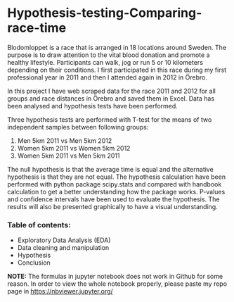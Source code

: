 # Hypothesis-testing-Comparing-race-time

Blodomloppet is a race that is arranged in 18 locations around Sweden. The purpose is to draw attention to the vital blood donation and promote a healthy lifestyle. Participants can walk, jog or run 5 or 10 kilometers depending on their conditions. I first participated in this race during my first professional year in 2011 and then I attended again in 2012 in Örebro.

In this project I have web scraped data for the race 2011 and 2012 for all groups and race distances in Örebro and saved them in Excel. Data has been analysed and hypothesis tests have been performed.


Three hypothesis tests are performed with T-test for the means of two independent samples between following groups:  
1.    Men 5km 2011 vs Men 5km 2012
2.    Women 5km 2011 vs Women 5km 2012
3.    Women 5km 2011 vs Men 5km 2011

The null hypothesis is that the average time is equal and the alternative hypothesis is that they are not equal. The hypothesis calculation have been performed with python package scipy.stats and compared with handbook calculation to get a better understanding how the package works. P-values and confidence intervals have been used to evaluate the hypothesis. The results will also be presented graphically to have a visual understanding.



### Table of contents:
* Exploratory Data Analysis (EDA)
* Data cleaning and manipulation
* Hypothesis 
* Conclusion

<B>NOTE:</B> The formulas in jupyter notebook does not work in Github for some reason. In order to view the whole notebook properly, please paste my repo page in https://nbviewer.jupyter.org/ 

